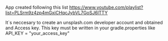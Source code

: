 App created following this list https://www.youtube.com/playlist?list=PLSrm9z4zp4mGxiCHqcJybVL7GoSJ6lTTY

It`s neccesary to create an unsplash.com developer account and obtained and Access key. This key must be written in your gradle.properties like API_KEY = "your_access_key"
